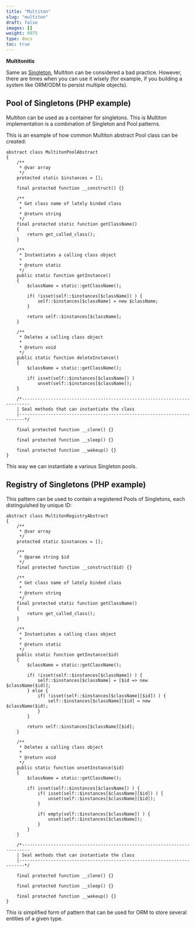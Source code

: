 ```yaml
---
title: "Multiton"
slug: "multiton"
draft: false
images: []
weight: 9975
type: docs
toc: true
---
```


**Multitonitis**

Same as [Singleton][1], Multiton can be considered a bad practice. However, there are times when you can use it wisely (for example, if you building a system like ORM/ODM to persist multiple objects).

[1]: https://www.wikiod.com/design-patterns/singleton

## Pool of Singletons (PHP example)
Multiton can be used as a container for singletons. This is Multiton implementation is a combination of Singleton and Pool patterns.

This is an example of how common Multiton abstract Pool class can be created: 

    abstract class MultitonPoolAbstract
    {
        /**
         * @var array
         */
        protected static $instances = [];
    
        final protected function __construct() {}

        /**
         * Get class name of lately binded class
         *
         * @return string
         */
        final protected static function getClassName()
        {
            return get_called_class();
        }
    
        /**
         * Instantiates a calling class object
         *
         * @return static
         */
        public static function getInstance()
        {
            $className = static::getClassName();
    
            if( !isset(self::$instances[$className]) ) {
                self::$instances[$className] = new $className;
            }
    
            return self::$instances[$className];
        }
    
        /**
         * Deletes a calling class object
         *
         * @return void
         */
        public static function deleteInstance()
        {
            $className = static::getClassName();
    
            if( isset(self::$instances[$className]) )
                unset(self::$instances[$className]);
        }
    
        /*-------------------------------------------------------------------------
        | Seal methods that can instantiate the class
        |------------------------------------------------------------------------*/
    
        final protected function __clone() {}
    
        final protected function __sleep() {}
    
        final protected function __wakeup() {}
    }

This way we can instantiate a various Singleton pools.

## Registry of Singletons (PHP example)
This pattern can be used to contain a registered Pools of Singletons, each distinguished by unique ID:

    abstract class MultitonRegistryAbstract
    {
        /**
         * @var array
         */
        protected static $instances = [];
    
        /** 
         * @param string $id
         */
        final protected function __construct($id) {}
    
        /**
         * Get class name of lately binded class
         *
         * @return string
         */
        final protected static function getClassName()
        {
            return get_called_class();
        }
    
        /**
         * Instantiates a calling class object
         *
         * @return static
         */
        public static function getInstance($id)
        {
            $className = static::getClassName();
    
            if( !isset(self::$instances[$className]) ) {
                self::$instances[$className] = [$id => new $className($id)];
            } else {
                if( !isset(self::$instances[$className][$id]) ) {
                    self::$instances[$className][$id] = new $className($id);
                }
            }
    
            return self::$instances[$className][$id];
        }
    
        /**
         * Deletes a calling class object
         *
         * @return void
         */
        public static function unsetInstance($id)
        {
            $className = static::getClassName();
    
            if( isset(self::$instances[$className]) ) {
                if( isset(self::$instances[$className][$id]) ) {
                    unset(self::$instances[$className][$id]);
                }
    
                if( empty(self::$instances[$className]) ) {
                    unset(self::$instances[$className]);
                }
            }
        }
    
        /*-------------------------------------------------------------------------
        | Seal methods that can instantiate the class
        |------------------------------------------------------------------------*/
    
        final protected function __clone() {}
    
        final protected function __sleep() {}
    
        final protected function __wakeup() {}
    }

This is simplified form of pattern that can be used for ORM to store several entities of a given type.

